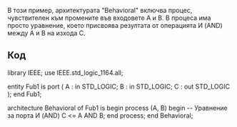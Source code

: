 

В този пример, архитектурата "Behavioral" включва процес, чувствителен към промените във входовете A и B.
В процеса има просто уравнение, което присвоява резултата от операцията И (AND) между A и B на изхода C.
## Код

library IEEE;
use IEEE.std_logic_1164.all;

entity Fub1 is
    port (
        A : in STD_LOGIC;
        B : in STD_LOGIC;
        C : out STD_LOGIC
    );
end Fub1;

architecture Behavioral of Fub1 is
begin
    process (A, B)
    begin
        -- Уравнение за порта И (AND)
        C <= A AND B;
    end process;
end Behavioral;
